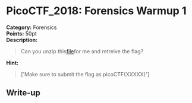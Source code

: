 <!-- This markdown file is writeup template. -->

# PicoCTF_2018:  Forensics Warmup 1

**Category:** Forensics  
**Points:** 50pt  
**Description:**

> Can you unzip this[file](//2018shell2.picoctf.com/static/8483d8ac0beca391b8322bc414773cfc/flag.zip)for me and retreive the flag?

**Hint:**

> ['Make sure to submit the flag as picoCTF{XXXXX}']

## Write-up